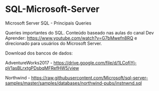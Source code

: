 # SQL-Microsoft-Server

Microsoft Server SQL - Principais Queries

Queries importantes do SQL. Conteúdo baseado nas aulas do canal Dev Aprender: https://www.youtube.com/watch?v=G7bMwefn8RQ e direcionado para usuários do Microsoft Server.

Download dos bancos de dados:

AdventureWorks2017 - https://drive.google.com/file/d/1LCofjYj-pV1asBLrxtgPDsbqMFRefHW5/view

Northwind - https://raw.githubusercontent.com/Microsoft/sql-server-samples/master/samples/databases/northwind-pubs/instnwnd.sql
